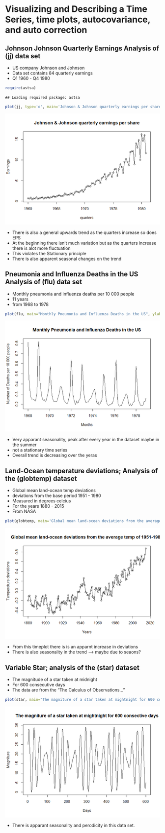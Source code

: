 Visualizing and Describing a Time Series, time plots, autocovariance,
and auto correction
================

## Johnson Johnson Quarterly Earnings Analysis of (jj) data set

  - US company Johnson and Johnson
  - Data set contains 84 quarterly earnings
  - Q1 1960 - Q4
1980

<!-- end list -->

``` r
require(astsa)
```

    ## Loading required package: astsa

``` r
plot(jj, type='o', main='Johnson & Johnson quarterly earnings per share', ylab='Earnings', xlab= 'quarters')
```

![](Timeplots_files/figure-gfm/unnamed-chunk-1-1.png)<!-- -->

  - There is also a general upwards trend as the quarters increase so
    does EPS
  - At the beginning there isn’t much variation but as the quarters
    increase there is alot more fluctuation
  - This violates the Stationary principle
  - There is also apparent seasonal changes on the trend

## Pneumonia and Influenza Deaths in the US Analysis of (flu) data set

  - Monthly pneumonia and influenza deaths per 10 000 people
  - 11 years
  - from 1968 to
1978

<!-- end list -->

``` r
plot(flu, main="Monthly Pneumonia and Influenza Deaths in the US", ylab= 'Number of Deaths per 10 000 people', xlab='Months')
```

![](Timeplots_files/figure-gfm/unnamed-chunk-2-1.png)<!-- -->

  - Very apparant seasonality, peak after every year in the dataset
    maybe in the summer
  - not a stationary time series
  - Overall trend is decreasing over the yeras

## Land-Ocean temperature deviations; Analysis of the (globtemp) dataset

  - Global mean land-ocean temp deviations
  - deviations from the base period 1951 - 1980
  - Measured in degrees celcius
  - For the years 1880 - 2015
  - From
NASA

<!-- end list -->

``` r
plot(globtemp, main='Global mean land-ocean deviations from the average temp of 1951-1980', ylab='Temperature deviations', type='o', xlab='Years')
```

![](Timeplots_files/figure-gfm/unnamed-chunk-3-1.png)<!-- -->

  - From this timeplot there is is an apparnt increase in deviations
  - There is also seasonality in the trend –\> maybe due to seaons?

## Variable Star; analysis of the (star) dataset

  - The magnitude of a star taken at midnight
  - For 600 consecutive days
  - The data are from the “The Calculus of
Observations…”

<!-- end list -->

``` r
plot(star, main="The magniture of a star taken at mightnight for 600 consective days", ylab = 'Magniture', xlab='Days')
```

![](Timeplots_files/figure-gfm/unnamed-chunk-4-1.png)<!-- -->

  - There is apparant seasonality and perodicity in this data set.
